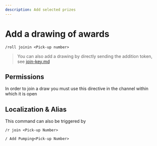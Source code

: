 ```yaml
---
description: Add selected prizes
---
```


# Add a drawing of awards

```
/roll joinin <Pick-up number>
```

> You can also add a drawing by directly sending the addition token, see [join-key.md](../adved/join-key.md "mention")

## Permissions

In order to join a draw you must use this directive in the channel within which it is open

## Localization & Alias

This command can also be triggered by

```
/r join <Pick-up Number>

/ Add Pumping<Pick-up Number>
```
